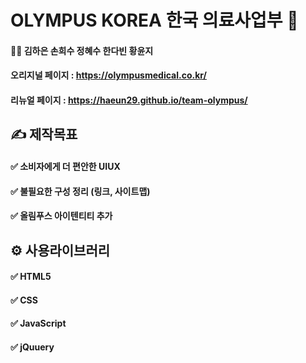 #  OLYMPUS KOREA 한국 의료사업부 🏣

#### 💁‍♀️ 김하은 손희수 정혜수 한다빈 황윤지




#### 오리지널 페이지 : https://olympusmedical.co.kr/

#### 리뉴얼 페이지 : https://haeun29.github.io/team-olympus/






##  ✍ **제작목표**


#### ✅  소비자에게 더 편안한 UIUX
#### ✅  불필요한 구성 정리 (링크, 사이트맵)
#### ✅  올림푸스 아이텐티티 추가





## ⚙ **사용라이브러리**


#### ✅  HTML5
#### ✅  CSS
#### ✅  JavaScript
#### ✅  jQuuery


